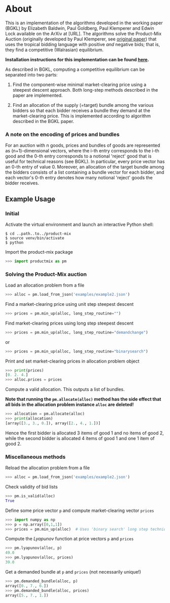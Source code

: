 # About

This is an implementation of the algorithms developed in the working paper (BGKL) by Elizabeth Baldwin, Paul Goldberg,
Paul Klemperer and Edwin Lock available on the ArXiv at [URL]. The algorithms solve the Product-Mix Auction (originally
developed by Paul Klemperer, see [original paper](https://www.nuffield.ox.ac.uk/users/klemperer/productmix.pdf)) that uses the tropical
bidding language with positive *and* negative bids; that is, they find a competitive (Walrasian) equilibrium.


**Installation instructions for this implementation can be found [here](install.md).**

As described in BGKL, computing a competitive equilibrium can be separated into two parts:

1) Find the component-wise minimal market-clearing price using a steepest
descent approach. Both long-step methods described in the paper are
implemented.

2) Find an allocation of the supply (=target) bundle among the various bidders
so that each bidder receives a bundle they demand at the market-clearing price.
This is implemented according to algorithm described in the BGKL paper.

### A note on the encoding of prices and bundles
For an auction with n goods, prices and bundles of goods are represented as (n+1)-dimensional vectors, where the i-th
entry corresponds to the i-th good and the 0-th entry corresponds to a notional 'reject' good that is useful for
technical reasons (see BGKL). In particular, every price vector has an 0-th entry of value 0. Moreover, an allocation
of the target bundle among the bidders consists of a list containing a bundle vector for each bidder, and each vector's
0-th entry denotes how many notional 'reject' goods the bidder receives.

## Example Usage

### Initial
Activate the virtual environment and launch an interactive Python shell:

```console
$ cd ..path..to../product-mix
$ source venv/bin/activate
$ python
```

Import the product-mix package
```python
>>> import productmix as pm
```

### Solving the Product-Mix auction

Load an allocation problem from a file
```python
>>> alloc = pm.load_from_json('examples/example2.json')
```

Find a market-clearing price using unit step steepest descent
```python
>>> prices = pm.min_up(alloc, long_step_routine="")
```

Find market-clearing prices using long step steepest descent
```python
>>> prices = pm.min_up(alloc, long_step_routine="demandchange")
```
or
```python
>>> prices = pm.min_up(alloc, long_step_routine="binarysearch")
```

Print and set market-clearing prices in allocation problem object
```python
>>> print(prices)
[0. 2. 4.]
>>> alloc.prices = prices
```

Compute a valid allocation. This outputs a list of bundles.

**Note that running the `pm.allocate(alloc)` method has
the side effect that all bids in the allocation problem instance `alloc`
are deleted!**
```python
>>> allocation = pm.allocate(alloc)
>>> print(allocation)
[array([3., 3., 0.]), array([2., 4., 1.])]
```
Hence the first bidder is allocated 3 items of good 1 and no items of good 2,
while the second bidder is allocated 4 items of good 1 and one 1 item of good 2.


### Miscellaneous methods

Reload the allocation problem from a file
```python
>>> alloc = pm.load_from_json('examples/example2.json')
```

Check validity of bid lists
```python
>>> pm.is_valid(alloc)
True
```

Define some price vector `p` and compute market-clearing vector `prices`
```python
>>> import numpy as np
>>> p = np.array([0,1,1])
>>> prices = pm.min_up(alloc)  # Uses 'binary search' long step technique by default
```

Compute the *Lyapunov* function at price vectors `p` and `prices`
```python
>>> pm.lyapunov(alloc, p)
49.0
>>> pm.lyapunov(alloc, prices)
39.0
```

Get a demanded bundle at `p` and `prices` (not necessarily unique!)
```python
>>> pm.demanded_bundle(alloc, p)
array([0., 7., 6.])
>>> pm.demanded_bundle(alloc, prices)
array([5., 7., 1.])
```
